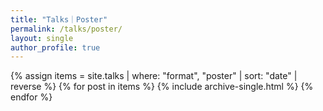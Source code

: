 ```yaml
---
title: "Talks｜Poster"
permalink: /talks/poster/
layout: single
author_profile: true
---
```

<div class="entries-list">
{% assign items = site.talks | where: "format", "poster" | sort: "date" | reverse %}
{% for post in items %}
  {% include archive-single.html %}
{% endfor %}
</div>

